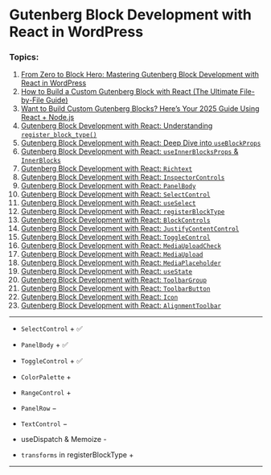 # Gutenberg Block Development with React in WordPress

### Topics:

1. [From Zero to Block Hero: Mastering Gutenberg Block Development with React in WordPress](1-Gutenberg-React-Basics.md)
2. [How to Build a Custom Gutenberg Block with React (The Ultimate File-by-File Guide)](2-Gutenberg-React-File-structure.md)
3. [Want to Build Custom Gutenberg Blocks? Here’s Your 2025 Guide Using React + Node.js](3-Gutenberg-React-installation-with-nodeJS.md)
4. [Gutenberg Block Development with React: Understanding `register_block_type()`](4-register_block_type.md)
5. [Gutenberg Block Development with React: Deep Dive into `useBlockProps`](5-useBlockProps.md)
6. [Gutenberg Block Development with React: `useInnerBlocksProps` & `InnerBlocks`](6-useInnerBlocksProps-&-InnerBlocks.md)
7. [Gutenberg Block Development with React: `Richtext`](7-Richtext.md)
8. [Gutenberg Block Development with React: `InspectorControls`](8-InspectorControls.md)
9. [Gutenberg Block Development with React: `PanelBody`](9-PanelBody.md)
10. [Gutenberg Block Development with React: `SelectControl`](10-SelectControl.md)
11. [Gutenberg Block Development with React: `useSelect`](11-useSelect.md)
12. [Gutenberg Block Development with React: `registerBlockType`](12-registerBlockType.md)
13. [Gutenberg Block Development with React: `BlockControls`](13-BlockControls.md)
14. [Gutenberg Block Development with React: `JustifyContentControl`](14-JustifyContentControl.md)
15. [Gutenberg Block Development with React: `ToggleControl`](15-ToggleControl.md)
16. [Gutenberg Block Development with React: `MediaUploadCheck`](16-MediaUploadCheck.md)
17. [Gutenberg Block Development with React: `MediaUpload`](17-MediaUpload.md)
18. [Gutenberg Block Development with React: `MediaPlaceholder`](18-MediaPlaceholder.md)
19. [Gutenberg Block Development with React: `useState`](19-useState.md)
20. [Gutenberg Block Development with React: `ToolbarGroup`](20-ToolbarGroup.md)
21. [Gutenberg Block Development with React: `ToolbarButton`](21-ToolbarButton.md)
22. [Gutenberg Block Development with React: `Icon`](22-Icon.md)
23. [Gutenberg Block Development with React: `AlignmentToolbar`](23-AlignmentToolbar.md)

---

- `SelectControl` + ✅
- `PanelBody` + ✅
- `ToggleControl` + ✅
- `ColorPalette` +
- `RangeControl` +
- `PanelRow` −
- `TextControl` −


- useDispatch & Memoize -
- `transforms` in registerBlockType +

---